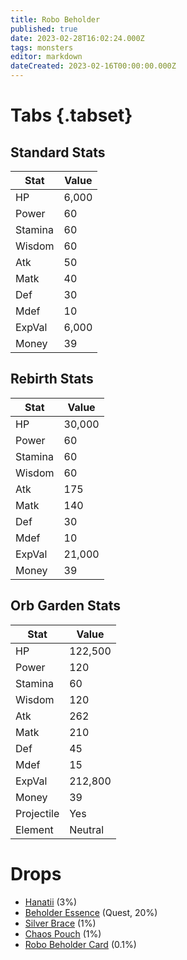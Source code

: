 ```yaml
---
title: Robo Beholder
published: true
date: 2023-02-28T16:02:24.000Z
tags: monsters
editor: markdown
dateCreated: 2023-02-16T00:00:00.000Z
---
```


# Tabs {.tabset}

## Standard Stats

|Stat|Value|
|-|-|
|HP|6,000|
|Power|60|
|Stamina|60|
|Wisdom|60|
|Atk|50|
|Matk|40|
|Def|30|
|Mdef|10|
|ExpVal|6,000|
|Money|39|
## Rebirth Stats

|Stat|Value|
|-|-|
|HP|30,000|
|Power|60|
|Stamina|60|
|Wisdom|60|
|Atk|175|
|Matk|140|
|Def|30|
|Mdef|10|
|ExpVal|21,000|
|Money|39|
## Orb Garden Stats

|Stat|Value|
|-|-|
|HP|122,500|
|Power|120|
|Stamina|60|
|Wisdom|120|
|Atk|262|
|Matk|210|
|Def|45|
|Mdef|15|
|ExpVal|212,800|
|Money|39|
|Projectile|Yes|
|Element|Neutral|

# Drops
 * [Hanatii](/items/hanatii) (3%)
 * [Beholder Essence](/items/beholder-essence) (Quest, 20%)
 * [Silver Brace](/items/silver-brace) (1%)
 * [Chaos Pouch](/items/chaos-pouch) (1%)
 * [Robo Beholder Card](/items/robo-beholder-card) (0.1%)
